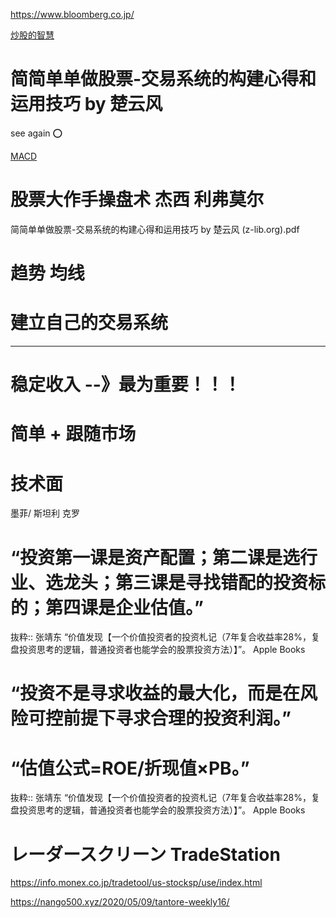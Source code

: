 https://www.bloomberg.co.jp/

[炒股的智慧](https://github.com/hiro-9999/blog/blob/master/.kabu/%E6%A0%AA/%E6%A0%AA/%E7%82%92%E8%82%A1%E7%9A%84%E6%99%BA%E6%85%A7.md)

# 简简单单做股票-交易系统的构建心得和运用技巧 by 楚云风 
see again ⭕️

[MACD](https://github.com/hiro-9999/blog/blob/master/.kabu/%E6%A0%AA/%E6%A0%AA/MACD.md)

# 股票大作手操盘术 杰西 利弗莫尔

简简单单做股票-交易系统的构建心得和运用技巧 by 楚云风 (z-lib.org).pdf

# 趋势 均线

# 建立自己的交易系统
---

# 稳定收入 --》最为重要！！！

# 简单 + 跟随市场

# 技术面
墨菲/ 斯坦利 克罗

# “投资第一课是资产配置；第二课是选行业、选龙头；第三课是寻找错配的投资标的；第四课是企业估值。”

抜粋:: 张靖东  “价值发现【一个价值投资者的投资札记（7年复合收益率28%，复盘投资思考的逻辑，普通投资者也能学会的股票投资方法）】”。 Apple Books  

# “投资不是寻求收益的最大化，而是在风险可控前提下寻求合理的投资利润。”

# “估值公式=ROE/折现值×PB。”

抜粋:: 张靖东  “价值发现【一个价值投资者的投资札记（7年复合收益率28%，复盘投资思考的逻辑，普通投资者也能学会的股票投资方法）】”。 Apple Books  


# レーダースクリーン TradeStation
https://info.monex.co.jp/tradetool/us-stocksp/use/index.html

https://nango500.xyz/2020/05/09/tantore-weekly16/

